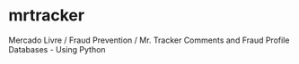 # mrtracker
Mercado Livre / Fraud Prevention / Mr. Tracker Comments and Fraud Profile Databases - Using Python
